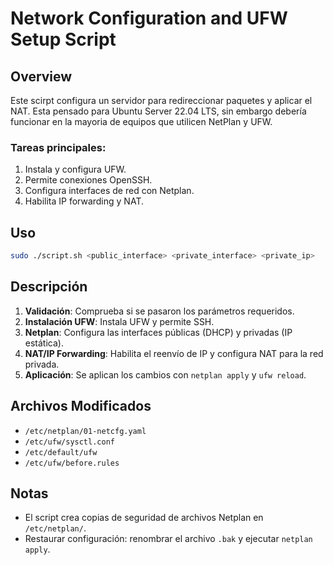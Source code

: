 # Network Configuration and UFW Setup Script

## Overview

Este scirpt configura un servidor para redireccionar paquetes y aplicar el NAT. Esta pensado para
Ubuntu Server 22.04 LTS, sin embargo debería funcionar en la mayoria de equipos que utilicen
NetPlan y UFW.

### Tareas principales:
1. Instala y configura UFW.
2. Permite conexiones OpenSSH.
3. Configura interfaces de red con Netplan.
4. Habilita IP forwarding y NAT.


## Uso

```bash
sudo ./script.sh <public_interface> <private_interface> <private_ip>
```

## Descripción

1. **Validación**: Comprueba si se pasaron los parámetros requeridos.
2. **Instalación UFW**: Instala UFW y permite SSH.
3. **Netplan**: Configura las interfaces públicas (DHCP) y privadas (IP estática).
4. **NAT/IP Forwarding**: Habilita el reenvío de IP y configura NAT para la red privada.
5. **Aplicación**: Se aplican los cambios con `netplan apply` y `ufw reload`.

## Archivos Modificados

- `/etc/netplan/01-netcfg.yaml`
- `/etc/ufw/sysctl.conf`
- `/etc/default/ufw`
- `/etc/ufw/before.rules`

## Notas

- El script crea copias de seguridad de archivos Netplan en `/etc/netplan/`.
- Restaurar configuración: renombrar el archivo `.bak` y ejecutar `netplan apply`.

